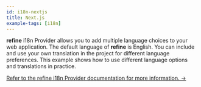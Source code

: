 ```yaml
---
id: i18n-nextjs
title: Next.js
example-tags: [i18n]
---
```


**refine** i18n Provider allows you to add multiple language choices to your web application. The default language of **refine** is English. You can include and use your own translation in the project for different language preferences. This example shows how to use different language options and translations in practice.

[Refer to the refine i18n Provider documentation for more information. →](/docs/core/providers/i18n-provider)

<CodeSandboxExample path="i18n-nextjs" />
